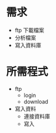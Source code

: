 # 需求

- ftp 下載檔案
- 分析檔案
- 寫入資料庫

# 所需程式

- ftp
    - login
    - download
- 寫入資料
    - 連接資料庫
    - 寫入
